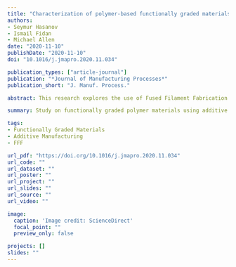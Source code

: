 ```yaml
---
title: "Characterization of polymer-based functionally graded materials fabricated by additive manufacturing"
authors:
- Seymur Hasanov
- Ismail Fidan
- Michael Allen
date: "2020-11-10"
publishDate: "2020-11-10"
doi: "10.1016/j.jmapro.2020.11.034"

publication_types: ["article-journal"]
publication: "*Journal of Manufacturing Processes*"
publication_short: "J. Manuf. Process."

abstract: This research explores the use of Fused Filament Fabrication (FFF) to create polymer-based functionally graded materials (FGMs). Various gradients, material pairings, and transition techniques were evaluated for their effect on mechanical performance, interfacial strength, and manufacturing feasibility.

summary: Study on functionally graded polymer materials using additive manufacturing, focusing on mechanical characterization and interfacial behavior.

tags:
- Functionally Graded Materials
- Additive Manufacturing
- FFF

url_pdf: "https://doi.org/10.1016/j.jmapro.2020.11.034"
url_code: ""
url_dataset: ""
url_poster: ""
url_project: ""
url_slides: ""
url_source: ""
url_video: ""

image:
  caption: 'Image credit: ScienceDirect'
  focal_point: ""
  preview_only: false

projects: []
slides: ""
---
```

